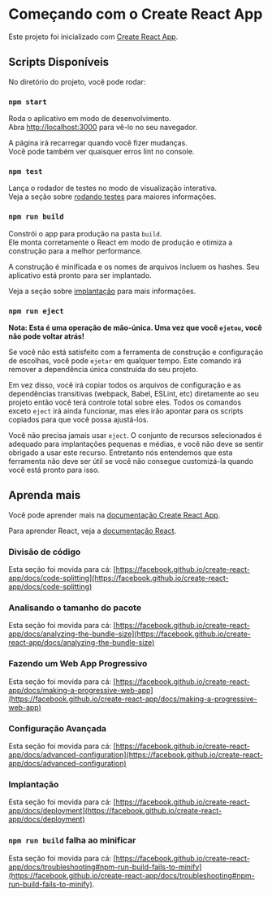 # Começando com o Create React App

Este projeto foi inicializado com [Create React App](https://github.com/facebook/create-react-app).

## Scripts Disponíveis

No diretório do projeto, você pode rodar:

### `npm start`

Roda o aplicativo em modo de desenvolvimento.\
Abra [http://localhost:3000](http://localhost:3000) para vê-lo no seu navegador.

A página irá recarregar quando você fizer mudanças.\
Você pode também ver quaisquer erros lint no console.

### `npm test`

Lança o rodador de testes no modo de visualização interativa.\
Veja a seção sobre [rodando testes](https://facebook.github.io/create-react-app/docs/running-tests) para maiores informações.

### `npm run build`

Constrói o app para produção na pasta `build`.\
Ele monta corretamente o React em modo de produção e otimiza a construção para a melhor performance.

A construção é minificada e os nomes de arquivos incluem os hashes.
Seu aplicativo está pronto para ser implantado.

Veja a seção sobre [implantação](https://facebook.github.io/create-react-app/docs/deployment) para mais informações.

### `npm run eject`

**Nota: Esta é uma operação de mão-única. Uma vez que você `ejetou`, você não pode voltar atrás!**

Se você não está satisfeito com a ferramenta de construção e configuração de escolhas, você pode `ejetar` em qualquer tempo. Este comando irá remover a dependência única construída do seu projeto.

Em vez disso, você irá copiar todos os arquivos de configuração e as dependências transitivas (webpack, Babel, ESLint, etc) diretamente ao seu projeto então você terá controle total sobre eles. Todos os comandos exceto `eject` irá ainda funcionar, mas eles irão apontar para os scripts copiados para que você possa ajustá-los.

Você não precisa jamais usar `eject`. O conjunto de recursos selecionados é adequado para implantações pequenas e médias, e você não deve se sentir obrigado a usar este recurso. Entretanto nós entendemos que esta ferramenta não deve ser útil se você não consegue customizá-la quando você está pronto para isso.

## Aprenda mais

Você pode aprender mais na [documentação Create React App](https://facebook.github.io/create-react-app/docs/getting-started).

Para aprender React, veja a [documentação React](https://reactjs.org/).

### Divisão de código

Esta seção foi movida para cá: [https://facebook.github.io/create-react-app/docs/code-splitting](https://facebook.github.io/create-react-app/docs/code-splitting)

### Analisando o tamanho do pacote

Esta seção foi movida para cá: [https://facebook.github.io/create-react-app/docs/analyzing-the-bundle-size](https://facebook.github.io/create-react-app/docs/analyzing-the-bundle-size)

### Fazendo um Web App Progressivo

Esta seção foi movida para cá: [https://facebook.github.io/create-react-app/docs/making-a-progressive-web-app](https://facebook.github.io/create-react-app/docs/making-a-progressive-web-app)

### Configuração Avançada

Esta seção foi movida para cá: [https://facebook.github.io/create-react-app/docs/advanced-configuration](https://facebook.github.io/create-react-app/docs/advanced-configuration)

### Implantação

Esta seção foi movida para cá: [https://facebook.github.io/create-react-app/docs/deployment](https://facebook.github.io/create-react-app/docs/deployment)

### `npm run build` falha ao minificar

Esta seção foi movida para cá: [https://facebook.github.io/create-react-app/docs/troubleshooting#npm-run-build-fails-to-minify](https://facebook.github.io/create-react-app/docs/troubleshooting#npm-run-build-fails-to-minify).
